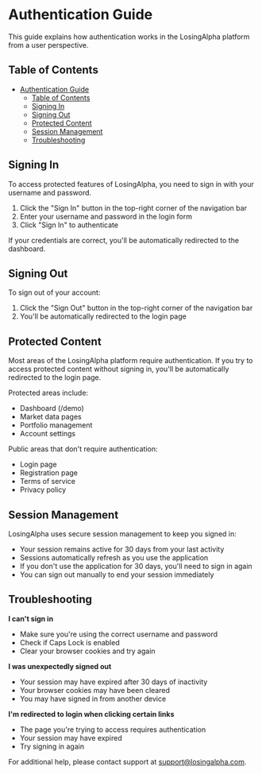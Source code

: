 # Authentication Guide

This guide explains how authentication works in the LosingAlpha platform from a user perspective.

## Table of Contents
- [Authentication Guide](#authentication-guide)
  - [Table of Contents](#table-of-contents)
  - [Signing In](#signing-in)
  - [Signing Out](#signing-out)
  - [Protected Content](#protected-content)
  - [Session Management](#session-management)
  - [Troubleshooting](#troubleshooting)

## Signing In

To access protected features of LosingAlpha, you need to sign in with your username and password.

1. Click the "Sign In" button in the top-right corner of the navigation bar
2. Enter your username and password in the login form
3. Click "Sign In" to authenticate

If your credentials are correct, you'll be automatically redirected to the dashboard.

## Signing Out

To sign out of your account:

1. Click the "Sign Out" button in the top-right corner of the navigation bar
2. You'll be automatically redirected to the login page

## Protected Content

Most areas of the LosingAlpha platform require authentication. If you try to access protected content without signing in, you'll be automatically redirected to the login page.

Protected areas include:
- Dashboard (/demo)
- Market data pages
- Portfolio management
- Account settings

Public areas that don't require authentication:
- Login page
- Registration page
- Terms of service
- Privacy policy

## Session Management

LosingAlpha uses secure session management to keep you signed in:

- Your session remains active for 30 days from your last activity
- Sessions automatically refresh as you use the application
- If you don't use the application for 30 days, you'll need to sign in again
- You can sign out manually to end your session immediately

## Troubleshooting

**I can't sign in**
- Make sure you're using the correct username and password
- Check if Caps Lock is enabled
- Clear your browser cookies and try again

**I was unexpectedly signed out**
- Your session may have expired after 30 days of inactivity
- Your browser cookies may have been cleared
- You may have signed in from another device

**I'm redirected to login when clicking certain links**
- The page you're trying to access requires authentication
- Your session may have expired
- Try signing in again

For additional help, please contact support at support@losingalpha.com. 